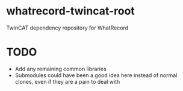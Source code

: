whatrecord-twincat-root
=======================

TwinCAT dependency repository for WhatRecord

TODO
====

* Add any remaining common libraries
* Submodules could have been a good idea here instead of normal clones,
  even if they are a pain to deal with
